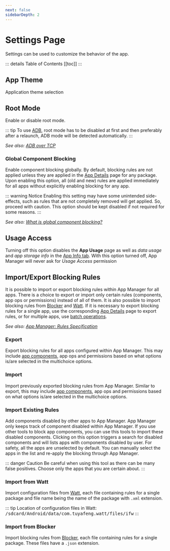 ```yaml
---
next: false
sidebarDepth: 2
---
```

# Settings Page
Settings can be used to customize the behavior of the app.

::: details Table of Contents
[[toc]]
:::

## App Theme
Application theme selection

## Root Mode
Enable or disable root mode. 

::: tip
To use [ADB][1], root mode has to be disabled at first and then preferably after a relaunch, ADB mode will be detected automatically.
:::

_See also: [ADB over TCP][1]_

### Global Component Blocking
Enable component blocking globally. By default, blocking rules are not applied unless they are applied in the [App Details][2] page for any package. Upon enabling this option, all (old and new) rules are applied immediately for all apps without explicitly enabling blocking for any app.

::: warning Notice
Enabling this setting may have some unintended side-effects, such as rules that are not completely removed will get applied. So, proceed with caution. This option should be kept disabled if not required for some reasons.
:::

_See also: [What is global component blocking?][7]_

## Usage Access
Turning off this option disables the **App Usage** page as well as _data usage_ and _app storage info_ in the [App Info tab][3]. With this option turned off, App Manager will never ask for _Usage Access_ permission

## Import/Export Blocking Rules
It is possible to import or export blocking rules within App Manager for all apps. There is a choice to export or import only certain rules (components, app ops or permissions) instead of all of them. It is also possible to import blocking rules from [Blocker][4] and [Watt][5]. If it is necessary to export blocking rules for a single app, use the corresponding [App Details][2] page to export rules, or for multiple apps, use [batch operations][6].

_See also: [App Manager: Rules Specification][rules_spec]_

### Export
Export blocking rules for all apps configured within App Manager. This may include [app components][what_are_components], app ops and permissions based on what options is/are selected in the multichoice options.

### Import
Import previously exported blocking rules from App Manager. Similar to export, this may include [app components][what_are_components], app ops and permissions based on what options is/are selected in the multichoice options.

### Import Existing Rules
Add components disabled by other apps to App Manager. App Manager only keeps track of component disabled within App Manager. If you use other tools to block app components, you can use this tools to import these disabled components. Clicking on this option triggers a search for disabled components and will lists apps with components disabled by user. For safety, all the apps are unselected by default. You can manually select the apps in the list and re-apply the blocking through App Manager.

::: danger Caution
Be careful when using this tool as there can be many false positives. Choose only the apps that you are certain about.
:::

### Import from Watt
Import configuration files from [Watt][5], each file containing rules for a single package and file name being the name of the package with `.xml` extension.

::: tip
Location of configuration files in Watt: <tt>/sdcard/Android/data/com.tuyafeng.watt/files/ifw</tt>
:::

### Import from Blocker
Import blocking rules from [Blocker][4], each file containing rules for a single package. These files have a `.json` extension.

[1]: ./adb-over-tcp.md
[2]: ./app-details-page.md
[3]: ./app-details-page.md#app-info-tab
[4]: https://github.com/lihenggui/blocker
[5]: https://github.com/tuyafeng/Watt
[6]: ./main-page.md#batch-operations
[7]: ../faq/app-components.md#what-is-global-component-blocking
[what_are_components]: ../faq/app-components.md#what-are-the-app-components
[rules_spec]: ../tech/rules-specification.md
